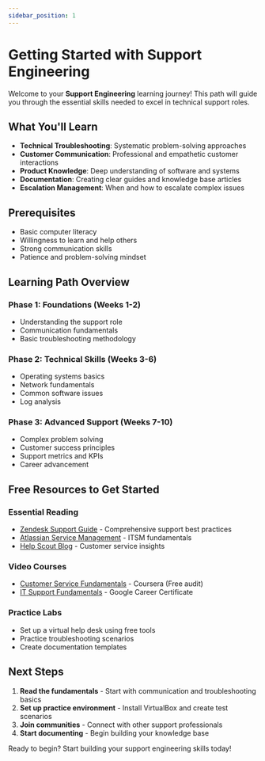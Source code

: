 ```yaml
---
sidebar_position: 1
---
```


# Getting Started with Support Engineering

Welcome to your **Support Engineering** learning journey! This path will guide you through the essential skills needed to excel in technical support roles.

## What You'll Learn

- **Technical Troubleshooting**: Systematic problem-solving approaches
- **Customer Communication**: Professional and empathetic customer interactions
- **Product Knowledge**: Deep understanding of software and systems
- **Documentation**: Creating clear guides and knowledge base articles
- **Escalation Management**: When and how to escalate complex issues

## Prerequisites

- Basic computer literacy
- Willingness to learn and help others
- Strong communication skills
- Patience and problem-solving mindset

## Learning Path Overview

### Phase 1: Foundations (Weeks 1-2)
- Understanding the support role
- Communication fundamentals
- Basic troubleshooting methodology

### Phase 2: Technical Skills (Weeks 3-6)
- Operating systems basics
- Network fundamentals
- Common software issues
- Log analysis

### Phase 3: Advanced Support (Weeks 7-10)
- Complex problem solving
- Customer success principles
- Support metrics and KPIs
- Career advancement

## Free Resources to Get Started

### Essential Reading
- [Zendesk Support Guide](https://www.zendesk.com/guide/) - Comprehensive support best practices
- [Atlassian Service Management](https://www.atlassian.com/itsm) - ITSM fundamentals
- [Help Scout Blog](https://www.helpscout.com/blog/) - Customer service insights

### Video Courses
- [Customer Service Fundamentals](https://www.coursera.org/learn/customer-service) - Coursera (Free audit)
- [IT Support Fundamentals](https://www.coursera.org/learn/technical-support-fundamentals) - Google Career Certificate

### Practice Labs
- Set up a virtual help desk using free tools
- Practice troubleshooting scenarios
- Create documentation templates

## Next Steps

1. **Read the fundamentals** - Start with communication and troubleshooting basics
2. **Set up practice environment** - Install VirtualBox and create test scenarios
3. **Join communities** - Connect with other support professionals
4. **Start documenting** - Begin building your knowledge base

Ready to begin? Start building your support engineering skills today!
